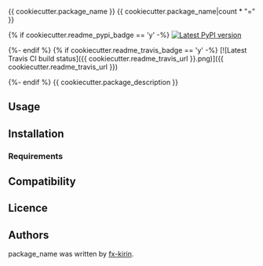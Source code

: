 {{ cookiecutter.package_name }}
{{ cookiecutter.package_name|count * "=" }}

{% if cookiecutter.readme_pypi_badge == 'y' -%}
[![Latest PyPI version](https://img.shields.io/pypi/v/package_name.svg)](https://pypi.python.org/pypi/package_name)

{%- endif %}
{% if cookiecutter.readme_travis_badge == 'y' -%}
[![Latest Travis CI build status]({{ cookiecutter.readme_travis_url }}.png)]({{ cookiecutter.readme_travis_url }})

{%- endif %}
{{ cookiecutter.package_description }}

Usage
-----

Installation
------------

### Requirements

Compatibility
-------------

Licence
-------

Authors
-------

package\_name was written by [fx-kirin](fx.kirin@gmail.com).
